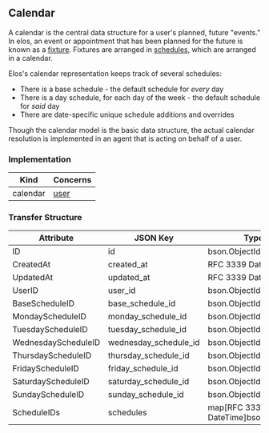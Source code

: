 Calendar
-------

A calendar is the central data structure for a user's planned, future "events." In elos, an event or appointment that has been planned for the future is known as a [fixture](fixture.md). Fixtures are arranged in [schedules](schedule.md), which are arranged in a calendar.

Elos's calendar representation keeps track of several schedules:
 - There is a base schedule - the default schedule for _every_ day
 - There is a day schedule, for each day of the week - the default schedule for _said_ day
 - There are date-specific unique schedule additions and overrides

Though the calendar model is the basic data structure, the actual calendar resolution is implemented in an agent that is acting on behalf of a user.

### Implementation
| Kind     | Concerns        |
| -------- | --------------- |
| calendar | [user](user.md) |

### Transfer Structure
| Attribute           | JSON Key              | Type                                | Access    |
| ------------------- | --------------------- | ----------------------------------- | --------- |
| ID                  | id                    | bson.ObjectId                       | Public    |
| CreatedAt           | created_at            | RFC 3339 DateTime                   | Personal  |
| UpdatedAt           | updated_at            | RFC 3339 DateTime                   | Personal  |
| UserID              | user_id               | bson.ObjectId                       | Personal  |
| BaseScheduleID      | base_schedule_id      | bson.ObjectId                       | Personal  |
| MondayScheduleID    | monday_schedule_id    | bson.ObjectId                       | Personal  |
| TuesdayScheduleID   | tuesday_schedule_id   | bson.ObjectId                       | Personal  |
| WednesdayScheduleID | wednesday_schedule_id | bson.ObjectId                       | Personal  |
| ThursdayScheduleID  | thursday_schedule_id  | bson.ObjectId                       | Personal  |
| FridayScheduleID    | friday_schedule_id    | bson.ObjectId                       | Personal  |
| SaturdayScheduleID  | saturday_schedule_id  | bson.ObjectId                       | Personal  |
| SundayScheduleID    | sunday_schedule_id    | bson.ObjectId                       | Personal  |
| ScheduleIDs         | schedules             | map[RFC 3339 DateTime]bson.ObjectId | Personal  |
